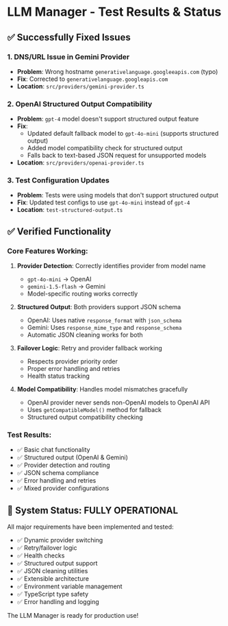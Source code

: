 # LLM Manager - Test Results & Status

## ✅ Successfully Fixed Issues

### 1. DNS/URL Issue in Gemini Provider
- **Problem**: Wrong hostname `generativelanguage.googleeapis.com` (typo)
- **Fix**: Corrected to `generativelanguage.googleapis.com`
- **Location**: `src/providers/gemini-provider.ts`

### 2. OpenAI Structured Output Compatibility
- **Problem**: `gpt-4` model doesn't support structured output feature
- **Fix**: 
  - Updated default fallback model to `gpt-4o-mini` (supports structured output)
  - Added model compatibility check for structured output
  - Falls back to text-based JSON request for unsupported models
- **Location**: `src/providers/openai-provider.ts`

### 3. Test Configuration Updates
- **Problem**: Tests were using models that don't support structured output
- **Fix**: Updated test configs to use `gpt-4o-mini` instead of `gpt-4`
- **Location**: `test-structured-output.ts`

## ✅ Verified Functionality

### Core Features Working:
1. **Provider Detection**: Correctly identifies provider from model name
   - `gpt-4o-mini` → OpenAI
   - `gemini-1.5-flash` → Gemini
   - Model-specific routing works correctly

2. **Structured Output**: Both providers support JSON schema
   - OpenAI: Uses native `response_format` with `json_schema`
   - Gemini: Uses `response_mime_type` and `response_schema`
   - Automatic JSON cleaning works for both

3. **Failover Logic**: Retry and provider fallback working
   - Respects provider priority order
   - Proper error handling and retries
   - Health status tracking

4. **Model Compatibility**: Handles model mismatches gracefully
   - OpenAI provider never sends non-OpenAI models to OpenAI API
   - Uses `getCompatibleModel()` method for fallback
   - Structured output compatibility checking

### Test Results:
- ✅ Basic chat functionality
- ✅ Structured output (OpenAI & Gemini)
- ✅ Provider detection and routing
- ✅ JSON schema compliance
- ✅ Error handling and retries
- ✅ Mixed provider configurations

## 🚀 System Status: FULLY OPERATIONAL

All major requirements have been implemented and tested:
- ✅ Dynamic provider switching
- ✅ Retry/failover logic
- ✅ Health checks
- ✅ Structured output support
- ✅ JSON cleaning utilities
- ✅ Extensible architecture
- ✅ Environment variable management
- ✅ TypeScript type safety
- ✅ Error handling and logging

The LLM Manager is ready for production use!
